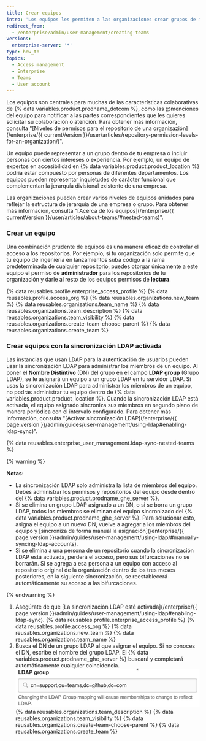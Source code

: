 ```yaml
---
title: Crear equipos
intro: 'Los equipos les permiten a las organizaciones crear grupos de miembros y controlar el acceso a los repositorios. A los miembros del equipo se les pueden otorgar permisos de lectura, escritura o administración para repositorios específicos.'
redirect_from:
  - /enterprise/admin/user-management/creating-teams
versions:
  enterprise-server: '*'
type: how_to
topics:
  - Access management
  - Enterprise
  - Teams
  - User account
---
```


Los equipos son centrales para muchas de las características colaborativas de {% data variables.product.prodname_dotcom %}, como las @menciones del equipo para notificar a las partes correspondientes que les quieres solicitar su colaboración o atención. Para obtener más información, consulta "[Niveles de permisos para el repositorio de una organizazión](/enterprise/{{ currentVersion }}/user/articles/repository-permission-levels-for-an-organization/)".

Un equipo puede representar a un grupo dentro de tu empresa o incluir personas con ciertos intereses o experiencia. Por ejemplo, un equipo de expertos en accesibilidad en {% data variables.product.product_location %} podría estar compuesto por personas de diferentes departamentos. Los equipos pueden representar inquietudes de carácter funcional que complementan la jerarquía divisional existente de una empresa.

Las organizaciones pueden crear varios niveles de equipos anidados para reflejar la estructura de jerarquía de una empresa o grupo. Para obtener más información, consulta "[Acerca de los equipos](/enterprise/{{ currentVersion }}/user/articles/about-teams/#nested-teams)".

### Crear un equipo

Una combinación prudente de equipos es una manera eficaz de controlar el acceso a los repositorios. Por ejemplo, si tu organización solo permite que tu equipo de ingeniería en lanzamientos suba código a la rama predeterminada de cualquier repositorio, puedes otorgar únicamente a este equipo el permiso de **administrador** para los repositorios de tu organización y darle al resto de los equipos permisos de **lectura**.

{% data reusables.profile.enterprise_access_profile %}
{% data reusables.profile.access_org %}
{% data reusables.organizations.new_team %}
{% data reusables.organizations.team_name %}
{% data reusables.organizations.team_description %}
{% data reusables.organizations.team_visibility %}
{% data reusables.organizations.create-team-choose-parent %}
{% data reusables.organizations.create_team %}

### Crear equipos con la sincronización LDAP activada

Las instancias que usan LDAP para la autenticación de usuarios pueden usar la sincronización LDAP para administrar los miembros de un equipo. Al poner el **Nombre Distintivo** (DN) del grupo en el campo **LDAP group** (Grupo LDAP), se le asignará un equipo a un grupo LDAP en tu servidor LDAP. Si usas la sincronización LDAP para administrar los miembros de un equipo, no podrás administrar tu equipo dentro de {% data variables.product.product_location %}. Cuando la sincronización LDAP está activada, el equipo asignado sincroniza sus miembros en segundo plano de manera periódica con el intervalo configurado. Para obtener más información, consulta "[Activar sincronización LDAP](/enterprise/{{ page.version }}/admin/guides/user-management/using-ldap#enabling-ldap-sync)".

{% data reusables.enterprise_user_management.ldap-sync-nested-teams %}

{% warning %}

**Notas:**
- La sincronización LDAP solo administra la lista de miembros del equipo. Debes administrar los permisos y repositorios del equipo desde dentro del {% data variables.product.prodname_ghe_server %}.
- Si se elimina un grupo LDAP asignado a un DN, o si se borra un grupo LDAP, todos los miembros se eliminan del equipo sincronizado del {% data variables.product.prodname_ghe_server %}. Para solucionar esto, asigna el equipo a un nuevo DN, vuelve a agregar a los miembros del equipo y [sincroniza de forma manual la asignación](/enterprise/{{ page.version }}/admin/guides/user-management/using-ldap/#manually-syncing-ldap-accounts).
- Si se elimina a una persona de un repositorio cuando la sincronización LDAP está activada, perderá el acceso, pero sus bifurcaciones no se borrarán. Si se agrega a esa persona a un equipo con acceso al repositorio original de la organización dentro de los tres meses posteriores, en la siguiente sincronización, se reestablecerá automáticamente su acceso a las bifurcaciones.

{% endwarning %}

1. Asegúrate de que [La sincronización LDAP esté activada](/enterprise/{{ page.version }}/admin/guides/user-management/using-ldap#enabling-ldap-sync).
{% data reusables.profile.enterprise_access_profile %}
{% data reusables.profile.access_org %}
{% data reusables.organizations.new_team %}
{% data reusables.organizations.team_name %}
6. Busca el DN de un grupo LDAP al que asignar el equipo. Si no conoces el DN, escribe el nombre del grupo LDAP.
El {% data variables.product.prodname_ghe_server %} buscará y completará automáticamente cualquier coincidencia.
![Asignar al DN del grupo LDAP](/assets/images/enterprise/orgs-and-teams/ldap-group-mapping.png)
{% data reusables.organizations.team_description %}
{% data reusables.organizations.team_visibility %}
{% data reusables.organizations.create-team-choose-parent %}
{% data reusables.organizations.create_team %}
